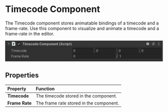# Timecode Component

The Timecode component stores animatable bindings of a timecode and a frame-rate. Use this component to visualize and animate a timecode and a frame-rate in the editor.

![Timecode Component Controls](images/ref-component-timecode.png)

## Properties

| **Property** | **Function** |
|:---|:---|
| **Timecode** | The timecode stored in the component. |
| **Frame Rate** | The frame rate stored in the component. |